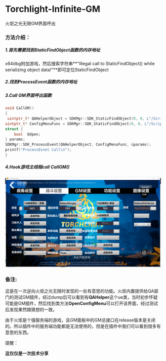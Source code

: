 # Torchlight-Infinite-GM
火炬之光无限GM界面呼出

### 方法介绍：

##### 1.首先需要找到StaticFindObject函数的内存地址

x64dbg附加游戏，然后搜索字符串**"Illegal call to StaticFindObject() while serializing object data!"**即可定位StaticFindObject

##### 2.找到ProcessEvent函数的内存地址

##### 3.Call GM界面呼出函数

```c++
void CallGM()
{
 uintptr_t* QAHelperObject = SDKMgr::SDK_StaticFindObject(0, 0, L"/Script/UE_game.QAHelper", false);
uintptr_t* ConfigMenuFunc = SDKMgr::SDK_StaticFindObject(0, 0, L"/Script/UE_game.QAHelper:OpenConfigMenu", false);
struct {
    bool  bOpen;
} params;
SDKMgr::SDK_ProcessEvent(QAHelperObject, ConfigMenuFunc, &params);
printf("ProcessEvnet Call\n");   
}
```

##### 4.Hook游戏主线程call CallGM()

![image-20221127184546721](./png/image-20221127184546721.png)

### 备注:

这是在一次逆向火炬之光无限时发现的一处有意思的功能。火炬内置提供给QA部门的测试GM插件，经过dump后可以看到有**QAHelper**这个ue类，当时初步怀疑可能是GM插件，然后找到类方法**OpenConfigMenu**可以打开该界面，经过测试后发现果然跟猜想的一致。

由于火炬是个强服务端的游戏，且GM面板中的GM总接口在release版本是关闭的。所以插件中的服务端功能都是无法使用的，但是在插件中我们可以看到很多有意思的东西。

提醒：

**这仅仅是一次技术分享**

